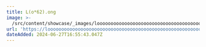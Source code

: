 ```yaml
---
title: L(o*62).ong
image: >-
  /src/content/showcase/_images/loooooooooooooooooooooooooooooooooooooooooooooooooooooooooooooo.ong.webp
url: 'https://loooooooooooooooooooooooooooooooooooooooooooooooooooooooooooooo.ong/'
dateAdded: 2024-06-27T16:55:43.047Z
---
```


